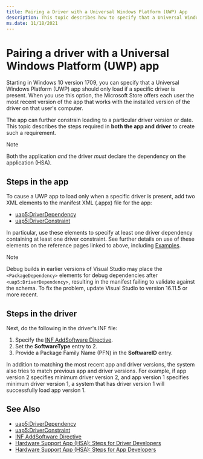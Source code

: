 ```yaml
---
title: Pairing a Driver with a Universal Windows Platform (UWP) App
description: This topic describes how to specify that a Universal Windows Platform (UWP) app should only load if a specific driver is present.
ms.date: 11/18/2021
---
```


# Pairing a driver with a Universal Windows Platform (UWP) app

Starting in Windows 10 version 1709, you can specify that a Universal Windows Platform (UWP) app should only load if a specific driver is present. When you use this option, the Microsoft Store offers each user the most recent version of the app that works with the installed version of the driver on that user's computer.

The app can further constrain loading to a particular driver version or date.  This topic describes the steps required in **both the app and driver** to create such a requirement.

> [!NOTE]
> Both the application *and* the driver *must* declare the dependency on the application (HSA).  

## Steps in the app

To cause a UWP app to load only when a specific driver is present, add two XML elements to the manifest XML (.appx) file for the app:

* [uap5:DriverDependency](/uwp/schemas/appxpackage/uapmanifestschema/element-uap5-driverdependency)
* [uap5:DriverConstraint](/uwp/schemas/appxpackage/uapmanifestschema/element-uap5-driverconstraint)

In particular, use these elements to specify at least one driver dependency containing at least one driver constraint.  See further details on use of these elements on the reference pages linked to above, including [Examples](/uwp/schemas/appxpackage/uapmanifestschema/element-uap5-driverconstraint#examples).

> [!NOTE]
> Debug builds in earlier versions of Visual Studio may place the `<PackageDependency>` elements for debug dependencies after `<uap5:DriverDependency>`, resulting in the manifest failing to validate against the schema.
> To fix the problem, update Visual Studio to version 16.11.5 or more recent.

## Steps in the driver

Next, do the following in the driver's INF file:

1. Specify the [INF AddSoftware Directive](inf-addsoftware-directive.md).
2. Set the **SoftwareType** entry to 2.
3. Provide a Package Family Name (PFN) in the **SoftwareID** entry.

In addition to matching the most recent app and driver versions, the system also tries to match previous app and driver versions.  For example, if app version 2 specifies minimum driver version 2, and app version 1 specifies minimum driver version 1, a system that has driver version 1 will successfully load app version 1.

## See Also

* [uap5:DriverDependency](/uwp/schemas/appxpackage/uapmanifestschema/element-uap5-driverdependency)
* [uap5:DriverConstraint](/uwp/schemas/appxpackage/uapmanifestschema/element-uap5-driverconstraint)
* [INF AddSoftware Directive](inf-addsoftware-directive.md)
* [Hardware Support App (HSA): Steps for Driver Developers](../devapps/hardware-support-app--hsa--steps-for-driver-developers.md)
* [Hardware Support App (HSA): Steps for App Developers](../devapps/hardware-support-app--hsa--steps-for-app-developers.md)
